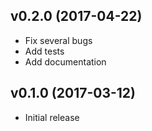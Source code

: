 ## v0.2.0 (2017-04-22)
* Fix several bugs
* Add tests
* Add documentation


## v0.1.0 (2017-03-12)
* Initial release
